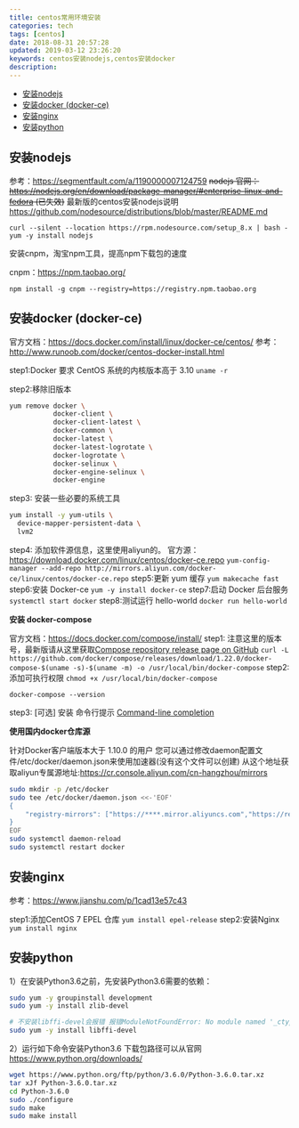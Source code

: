 ```yaml
---
title: centos常用环境安装
categories: tech
tags: [centos]
date: 2018-08-31 20:57:28
updated: 2019-03-12 23:26:20
keywords: centos安装nodejs,centos安装docker
description:
---
```


- [安装nodejs](#安装nodejs)
- [安装docker (docker-ce)](#安装docker-docker-ce)
- [安装nginx](#安装nginx)
- [安装python](#安装python)

<!-- more -->

<link rel="stylesheet" type="text/css" href="/assets/asciinema-player.css" />

## 安装nodejs

<asciinema-player src="/assets/asciinema/i_nodejs.cast" poster="data:text/plain,安装nodejs演示" cols="100" rows="24"/>

参考：https://segmentfault.com/a/1190000007124759
~~nodejs 官网：https://nodejs.org/en/download/package-manager/#enterprise-linux-and-fedora (已失效)~~
最新版的centos安装nodejs说明 https://github.com/nodesource/distributions/blob/master/README.md

`curl --silent --location https://rpm.nodesource.com/setup_8.x | bash -`
`yum -y install nodejs`

安装cnpm，淘宝npm工具，提高npm下载包的速度

cnpm：https://npm.taobao.org/

`npm install -g cnpm --registry=https://registry.npm.taobao.org`
  
## 安装docker (docker-ce)

<asciinema-player src="/assets/asciinema/i_docker.cast" poster="data:text/plain,安装docker演示" cols="100" rows="24"/>

官方文档：https://docs.docker.com/install/linux/docker-ce/centos/
参考：http://www.runoob.com/docker/centos-docker-install.html

step1:Docker 要求 CentOS 系统的内核版本高于 3.10
`uname -r`

step2:移除旧版本

```bash
yum remove docker \
           docker-client \
           docker-client-latest \
           docker-common \
           docker-latest \
           docker-latest-logrotate \
           docker-logrotate \
           docker-selinux \
           docker-engine-selinux \
           docker-engine
```

step3: 安装一些必要的系统工具

```bash
yum install -y yum-utils \
  device-mapper-persistent-data \
  lvm2
```

step4: 添加软件源信息，这里使用aliyun的。 官方源：https://download.docker.com/linux/centos/docker-ce.repo
`yum-config-manager --add-repo http://mirrors.aliyun.com/docker-ce/linux/centos/docker-ce.repo`
step5:更新 yum 缓存
`yum makecache fast`
step6:安装 Docker-ce
`yum -y install docker-ce`
step7:启动 Docker 后台服务
`systemctl start docker`
step8:测试运行 hello-world
`docker run hello-world`

**安装 docker-compose**

官方文档：https://docs.docker.com/compose/install/
step1:
注意这里的版本号，最新版请从这里获取[Compose repository release page on GitHub](https://github.com/docker/compose/releases)
`curl -L https://github.com/docker/compose/releases/download/1.22.0/docker-compose-$(uname -s)-$(uname -m) -o /usr/local/bin/docker-compose`
step2:添加可执行权限
`chmod +x /usr/local/bin/docker-compose`

`docker-compose --version`

step3: [可选] 安装 命令行提示
[Command-line completion](https://docs.docker.com/compose/completion/)

**使用国内docker仓库源**

针对Docker客户端版本大于 1.10.0 的用户
您可以通过修改daemon配置文件/etc/docker/daemon.json来使用加速器(没有这个文件可以创建)
从这个地址获取aliyun专属源地址:https://cr.console.aliyun.com/cn-hangzhou/mirrors

```bash
sudo mkdir -p /etc/docker
sudo tee /etc/docker/daemon.json <<-'EOF'
{
    "registry-mirrors": ["https://****.mirror.aliyuncs.com","https://registry.docker-cn.com","https://hub-mirror.c.163.com"]
}
EOF
sudo systemctl daemon-reload
sudo systemctl restart docker
```

## 安装nginx

参考：https://www.jianshu.com/p/1cad13e57c43

step1:添加CentOS 7 EPEL 仓库
`yum install epel-release`
step2:安装Nginx
`yum install nginx`

<script src="/assets/asciinema-player.js"></script>

## 安装python

1）在安装Python3.6之前，先安装Python3.6需要的依赖：

```bash
sudo yum -y groupinstall development
sudo yum -y install zlib-devel

# 不安装libffi-devel会报错 报错ModuleNotFoundError: No module named '_ctypes'
sudo yum -y install libffi-devel
```

2）运行如下命令安装Python3.6
下载包路径可以从官网 https://www.python.org/downloads/

```bash
wget https://www.python.org/ftp/python/3.6.0/Python-3.6.0.tar.xz
tar xJf Python-3.6.0.tar.xz
cd Python-3.6.0
sudo ./configure
sudo make
sudo make install
```